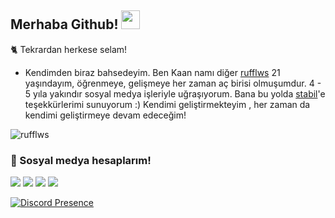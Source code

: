 ## Merhaba Github! <img src="https://raw.githubusercontent.com/iampavangandhi/iampavangandhi/master/gifs/Hi.gif" width="30px">

🐈 Tekrardan herkese selam!
- Kendimden biraz bahsedeyim. Ben Kaan namı diğer [rufflws](https://github.com/rufflws) 21 yaşındayım, öğrenmeye, gelişmeye her zaman aç birisi olmuşumdur. 
4 - 5 yıla yakındır sosyal medya işleriyle uğraşıyorum. Bana bu yolda [stabil](https://github.com/stabil667)'e teşekkürlerimi sunuyorum :)
Kendimi geliştirmekteyim , her zaman da kendimi geliştirmeye devam edeceğim!


<img src="https://komarev.com/ghpvc/?username=rufflws&label=Ziyaretçi%20Sayısı&color=552b75" alt="rufflws" />

<h3>🌟 Sosyal medya hesaplarım!</h3>
<p align="left">
   <a href="https://instagram.com/rufflwss" target"blank_"><img src="https://img.shields.io/badge/INSTAGRAM%20-DC3175.svg?&style=for-the-badge&logo=instagram&logoColor=blue"></a>
       <a href="https://twitch.tv/rufflwsXD" target"blank_"><img src="https://img.shields.io/badge/Twitch-9146FF?style=for-the-badge&logo=twitch&logoColor=white"></a>
 <a href="https://open.spotify.com/user/10io98y5vw33zp9hym0zmc9f9" target"blank_"><img src="https://img.shields.io/badge/Spotify%20-1ed760.svg?&style=for-the-badge&logo=spotify&logoColor=white"></a>
<a href=https://open.spotify.com/artist/6P8evOXA98NwE5FUFSG7FO" target"blank_"><img src="https://img.shields.io/badge/Spotify%20-1ed760.svg?&style=for-the-badge&logo=spotify&logoColor=black"></a>

[![Discord Presence](https://lanyard.cnrad.dev/api/139783252079542272)](https://discord.com/users/139783252079542272)


</p>
